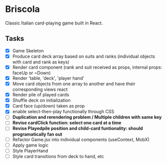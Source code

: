 # Briscola

Classic Italian card-playing game built in React.

## Tasks

- [x] Game Skeleton
- [x] Produce card deck array based on suits and ranks (individual objects with card and rank as keys)
- [x] Render card component (rank and suit received as props, internal props: faceUp or ~Down)
- [x] Render 'table, 'deck', 'player hand'
- [x] Move card objects from one array to another and have their corresponding views react
- [x] Render pile of played cards
- [x] Shuffle deck on initialization
- [x] Card face (up/down) taken as prop
- [x] enable select-then-play functionally through CSS
- [ ] **Duplication and rerendering problem / Multiple children with same key**
- [ ] **Revise cardClick function: select one card at a time**
- [ ] **Revise Playedpile position and child-card funtionality: should programatically fan out**
- [ ] Refactor Game.jsx into individual components (useContext, MobX)
- [ ] Apply game logic
- [ ] Style PlayerHand
- [ ] Style card transitions from deck to hand, etc
